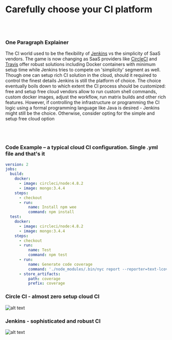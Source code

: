 # Carefully choose your CI platform

<br/><br/>

### One Paragraph Explainer

The CI world used to be the flexibility of [Jenkins](https://jenkins.io/) vs the simplicity of SaaS vendors. The game is now changing as SaaS providers like [CircleCI](https://circleci.com/) and [Travis](https://travis-ci.org/) offer robust solutions including Docker containers with minimum setup time while Jenkins tries to compete on 'simplicity' segment as well. Though one can setup rich CI solution in the cloud, should it required to control the finest details Jenkins is still the platform of choice. The choice eventually boils down to which extent the CI process should be customized: free and setup free cloud vendors allow to run custom shell commands, custom docker images, adjust the workflow, run matrix builds and other rich features. However, if controlling the infrastructure or programming the CI logic using a formal programming language like Java is desired - Jenkins might still be the choice. Otherwise, consider opting for the simple and setup free cloud option

<br/><br/>

### Code Example – a typical cloud CI configuration. Single .yml file and that's it

```yaml
version: 2
jobs:
  build:
    docker:
      - image: circleci/node:4.8.2
      - image: mongo:3.4.4
    steps:
      - checkout
      - run:
          name: Install npm wee
          command: npm install
  test:
    docker:
      - image: circleci/node:4.8.2
      - image: mongo:3.4.4
    steps:
      - checkout
      - run:
          name: Test
          command: npm test
      - run:
          name: Generate code coverage
          command: './node_modules/.bin/nyc report --reporter=text-lcov'      
      - store_artifacts:
          path: coverage
          prefix: coverage

```

### Circle CI - almost zero setup cloud CI

![alt text](https://github.com/i0natan/nodebestpractices/blob/master/assets/images/circleci.png "API error handling")

### Jenkins - sophisticated and robust CI 

![alt text](https://github.com/i0natan/nodebestpractices/blob/master/assets/images/jenkins_dashboard.png "API error handling")

<br/><br/>
